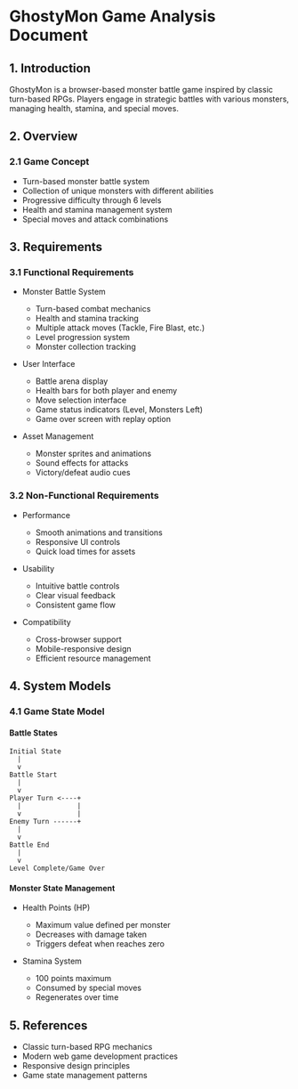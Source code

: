 # GhostyMon Game Analysis Document

## 1. Introduction
GhostyMon is a browser-based monster battle game inspired by classic turn-based RPGs. Players engage in strategic battles with various monsters, managing health, stamina, and special moves.

## 2. Overview

### 2.1 Game Concept
- Turn-based monster battle system
- Collection of unique monsters with different abilities
- Progressive difficulty through 6 levels
- Health and stamina management system
- Special moves and attack combinations

## 3. Requirements

### 3.1 Functional Requirements
- Monster Battle System
  - Turn-based combat mechanics
  - Health and stamina tracking
  - Multiple attack moves (Tackle, Fire Blast, etc.)
  - Level progression system
  - Monster collection tracking

- User Interface
  - Battle arena display
  - Health bars for both player and enemy
  - Move selection interface
  - Game status indicators (Level, Monsters Left)
  - Game over screen with replay option

- Asset Management
  - Monster sprites and animations
  - Sound effects for attacks
  - Victory/defeat audio cues

### 3.2 Non-Functional Requirements
- Performance
  - Smooth animations and transitions
  - Responsive UI controls
  - Quick load times for assets

- Usability
  - Intuitive battle controls
  - Clear visual feedback
  - Consistent game flow

- Compatibility
  - Cross-browser support
  - Mobile-responsive design
  - Efficient resource management

## 4. System Models

### 4.1 Game State Model

#### Battle States
```
Initial State
  |
  v
Battle Start
  |
  v
Player Turn <----+
  |              |
  v              |
Enemy Turn ------+
  |
  v
Battle End
  |
  v
Level Complete/Game Over
```

#### Monster State Management
- Health Points (HP)
  - Maximum value defined per monster
  - Decreases with damage taken
  - Triggers defeat when reaches zero

- Stamina System
  - 100 points maximum
  - Consumed by special moves
  - Regenerates over time

## 5. References
- Classic turn-based RPG mechanics
- Modern web game development practices
- Responsive design principles
- Game state management patterns